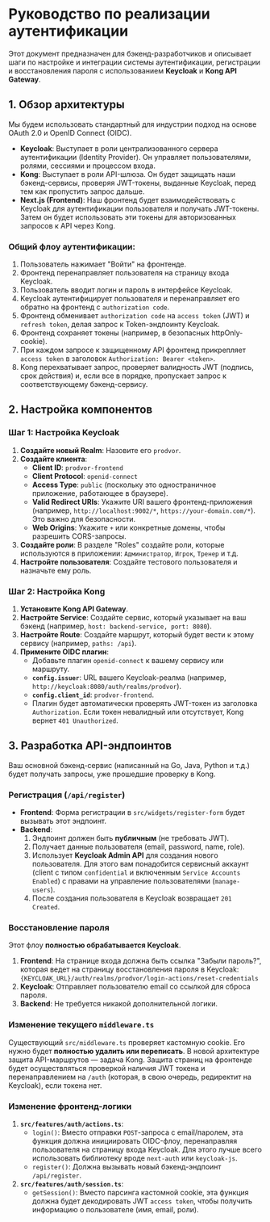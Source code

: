 # Руководство по реализации аутентификации

Этот документ предназначен для бэкенд-разработчиков и описывает шаги по настройке и интеграции системы аутентификации, регистрации и восстановления пароля с использованием **Keycloak** и **Kong API Gateway**.

## 1. Обзор архитектуры

Мы будем использовать стандартный для индустрии подход на основе OAuth 2.0 и OpenID Connect (OIDC).

-   **Keycloak**: Выступает в роли централизованного сервера аутентификации (Identity Provider). Он управляет пользователями, ролями, сессиями и процессом входа.
-   **Kong**: Выступает в роли API-шлюза. Он будет защищать наши бэкенд-сервисы, проверяя JWT-токены, выданные Keycloak, перед тем как пропустить запрос дальше.
-   **Next.js (Frontend)**: Наш фронтенд будет взаимодействовать с Keycloak для аутентификации пользователя и получать JWT-токены. Затем он будет использовать эти токены для авторизованных запросов к API через Kong.

### Общий флоу аутентификации:

1.  Пользователь нажимает "Войти" на фронтенде.
2.  Фронтенд перенаправляет пользователя на страницу входа Keycloak.
3.  Пользователь вводит логин и пароль в интерфейсе Keycloak.
4.  Keycloak аутентифицирует пользователя и перенаправляет его обратно на фронтенд с `authorization code`.
5.  Фронтенд обменивает `authorization code` на `access token` (JWT) и `refresh token`, делая запрос к Token-эндпоинту Keycloak.
6.  Фронтенд сохраняет токены (например, в безопасных httpOnly-cookie).
7.  При каждом запросе к защищенному API фронтенд прикрепляет `access token` в заголовок `Authorization: Bearer <token>`.
8.  Kong перехватывает запрос, проверяет валидность JWT (подпись, срок действия) и, если все в порядке, пропускает запрос к соответствующему бэкенд-сервису.

## 2. Настройка компонентов

### Шаг 1: Настройка Keycloak

1.  **Создайте новый Realm**: Назовите его `prodvor`.
2.  **Создайте клиента**:
    *   **Client ID**: `prodvor-frontend`
    *   **Client Protocol**: `openid-connect`
    *   **Access Type**: `public` (поскольку это одностраничное приложение, работающее в браузере).
    *   **Valid Redirect URIs**: Укажите URI вашего фронтенд-приложения (например, `http://localhost:9002/*`, `https://your-domain.com/*`). Это важно для безопасности.
    *   **Web Origins**: Укажите `+` или конкретные домены, чтобы разрешить CORS-запросы.
3.  **Создайте роли**: В разделе "Roles" создайте роли, которые используются в приложении: `Администратор`, `Игрок`, `Тренер` и т.д.
4.  **Настройте пользователя**: Создайте тестового пользователя и назначьте ему роль.

### Шаг 2: Настройка Kong

1.  **Установите Kong API Gateway**.
2.  **Настройте Service**: Создайте сервис, который указывает на ваш бэкенд (например, `host: backend-service, port: 8080`).
3.  **Настройте Route**: Создайте маршрут, который будет вести к этому сервису (например, `paths: /api`).
4.  **Примените OIDC плагин**:
    *   Добавьте плагин `openid-connect` к вашему сервису или маршруту.
    *   **`config.issuer`**: URL вашего Keycloak-реалма (например, `http://keycloak:8080/auth/realms/prodvor`).
    *   **`config.client_id`**: `prodvor-frontend`.
    *   Плагин будет автоматически проверять JWT-токен из заголовка `Authorization`. Если токен невалидный или отсутствует, Kong вернет `401 Unauthorized`.

## 3. Разработка API-эндпоинтов

Ваш основной бэкенд-сервис (написанный на Go, Java, Python и т.д.) будет получать запросы, уже прошедшие проверку в Kong.

### Регистрация (`/api/register`)

-   **Frontend**: Форма регистрации в `src/widgets/register-form` будет вызывать этот эндпоинт.
-   **Backend**:
    1.  Эндпоинт должен быть **публичным** (не требовать JWT).
    2.  Получает данные пользователя (email, password, name, role).
    3.  Использует **Keycloak Admin API** для создания нового пользователя. Для этого вам понадобится сервисный аккаунт (client с типом `confidential` и включенным `Service Accounts Enabled`) с правами на управление пользователями (`manage-users`).
    4.  После создания пользователя в Keycloak возвращает `201 Created`.

### Восстановление пароля

Этот флоу **полностью обрабатывается Keycloak**.

1.  **Frontend**: На странице входа должна быть ссылка "Забыли пароль?", которая ведет на страницу восстановления пароля в Keycloak:
    `{KEYCLOAK_URL}/auth/realms/prodvor/login-actions/reset-credentials`
2.  **Keycloak**: Отправляет пользователю email со ссылкой для сброса пароля.
3.  **Backend**: Не требуется никакой дополнительной логики.

### Изменение текущего `middleware.ts`

Существующий `src/middleware.ts` проверяет кастомную cookie. Его нужно будет **полностью удалить или переписать**. В новой архитектуре защита API-маршрутов — задача Kong. Защита страниц на фронтенде будет осуществляться проверкой наличия JWT токена и перенаправлением на `/auth` (которая, в свою очередь, редиректит на Keycloak), если токена нет.

### Изменение фронтенд-логики

1.  **`src/features/auth/actions.ts`**:
    *   `login()`: Вместо отправки `POST`-запроса с email/паролем, эта функция должна инициировать OIDC-флоу, перенаправляя пользователя на страницу входа Keycloak. Для этого лучше всего использовать библиотеку вроде `next-auth` или `keycloak-js`.
    *   `register()`: Должна вызывать новый бэкенд-эндпоинт `/api/register`.
2.  **`src/features/auth/session.ts`**:
    *   `getSession()`: Вместо парсинга кастомной cookie, эта функция должна будет декодировать JWT `access token`, чтобы получить информацию о пользователе (имя, email, роли).